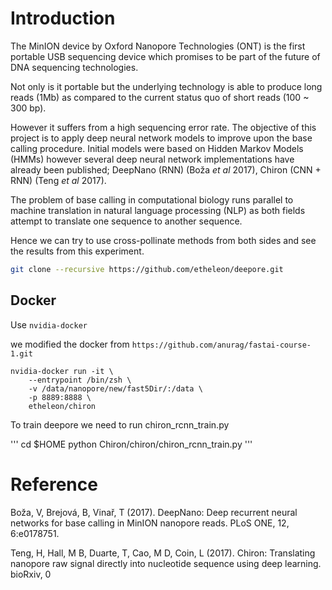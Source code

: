 # Introduction

The MinION device by Oxford Nanopore Technologies (ONT) is the first portable
USB sequencing device which promises to be part of the future of DNA sequencing technologies.

Not only is it portable but the underlying technology is able to produce long reads (1Mb) 
as compared to the current status quo of short reads (100 ~ 300 bp).

However it suffers from a high sequencing error rate.
The objective of this project is to apply deep neural network models to improve upon the base calling procedure. Initial models were based on Hidden Markov Models (HMMs)
however several deep neural network implementations have already been published;
DeepNano (RNN) (Boža _et al_ 2017), Chiron (CNN + RNN) (Teng _et al_ 2017).

The problem of base calling in computational biology runs parallel to
machine translation in natural language processing (NLP) as both fields
 attempt to translate one sequence to another sequence.

Hence we can try to use cross-pollinate methods from both sides and see the results from this experiment.

```bash
git clone --recursive https://github.com/etheleon/deepore.git
```

## Docker

Use `nvidia-docker`

we modified the docker from `https://github.com/anurag/fastai-course-1.git`


```
nvidia-docker run -it \
    --entrypoint /bin/zsh \
    -v /data/nanopore/new/fast5Dir/:/data \
    -p 8889:8888 \
    etheleon/chiron
```

To train deepore we need to run chiron_rcnn_train.py

''' 
cd $HOME 
python Chiron/chiron/chiron_rcnn_train.py
'''

# Reference

Boža, V, Brejová, B, Vinař, T (2017). DeepNano: Deep recurrent neural networks for base calling in MinION nanopore reads. PLoS ONE, 12, 6:e0178751.

Teng, H, Hall, M B, Duarte, T, Cao, M D, Coin, L (2017). Chiron: Translating nanopore raw signal directly into nucleotide sequence using deep learning. bioRxiv, 
0

